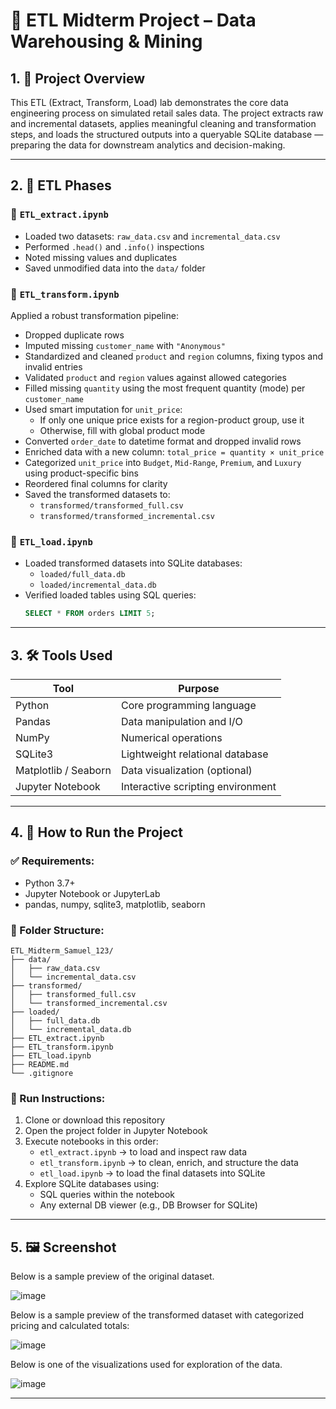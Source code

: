 # 🧪 ETL Midterm Project – Data Warehousing & Mining

## 1. 📌 Project Overview

This ETL (Extract, Transform, Load) lab demonstrates the core data engineering process on simulated retail sales data. The project extracts raw and incremental datasets, applies meaningful cleaning and transformation steps, and loads the structured outputs into a queryable SQLite database — preparing the data for downstream analytics and decision-making.

---

## 2. 🔄 ETL Phases

### 🔹 `ETL_extract.ipynb`
- Loaded two datasets: `raw_data.csv` and `incremental_data.csv`
- Performed `.head()` and `.info()` inspections
- Noted missing values and duplicates
- Saved unmodified data into the `data/` folder

### 🔹 `ETL_transform.ipynb`
Applied a robust transformation pipeline:
- Dropped duplicate rows
- Imputed missing `customer_name` with `"Anonymous"`
- Standardized and cleaned `product` and `region` columns, fixing typos and invalid entries
- Validated `product` and `region` values against allowed categories
- Filled missing `quantity` using the most frequent quantity (mode) per `customer_name`
- Used smart imputation for `unit_price`:
  - If only one unique price exists for a region-product group, use it
  - Otherwise, fill with global product mode
- Converted `order_date` to datetime format and dropped invalid rows
- Enriched data with a new column: `total_price = quantity × unit_price`
- Categorized `unit_price` into `Budget`, `Mid-Range`, `Premium`, and `Luxury` using product-specific bins
- Reordered final columns for clarity
- Saved the transformed datasets to:
  - `transformed/transformed_full.csv`
  - `transformed/transformed_incremental.csv`

### 🔹 `ETL_load.ipynb`
- Loaded transformed datasets into SQLite databases:
  - `loaded/full_data.db`
  - `loaded/incremental_data.db`
- Verified loaded tables using SQL queries:
  ```sql
  SELECT * FROM orders LIMIT 5;
  ```

---

## 3. 🛠️ Tools Used

| Tool               | Purpose                          |
|--------------------|----------------------------------|
| Python             | Core programming language        |
| Pandas             | Data manipulation and I/O        |
| NumPy              | Numerical operations             |
| SQLite3            | Lightweight relational database  |
| Matplotlib / Seaborn | Data visualization (optional) |
| Jupyter Notebook   | Interactive scripting environment|

---

## 4. 🚀 How to Run the Project

### ✅ Requirements:
- Python 3.7+
- Jupyter Notebook or JupyterLab
- pandas, numpy, sqlite3, matplotlib, seaborn

### 📁 Folder Structure:
```plaintext
ETL_Midterm_Samuel_123/
├── data/
│   ├── raw_data.csv
│   └── incremental_data.csv
├── transformed/
│   ├── transformed_full.csv
│   └── transformed_incremental.csv
├── loaded/
│   ├── full_data.db
│   └── incremental_data.db
├── ETL_extract.ipynb
├── ETL_transform.ipynb
├── ETL_load.ipynb
├── README.md
└── .gitignore
```

### 🧪 Run Instructions:
1. Clone or download this repository
2. Open the project folder in Jupyter Notebook
3. Execute notebooks in this order:
   - `etl_extract.ipynb` → to load and inspect raw data
   - `etl_transform.ipynb` → to clean, enrich, and structure the data
   - `etl_load.ipynb` → to load the final datasets into SQLite
4. Explore SQLite databases using:
   - SQL queries within the notebook
   - Any external DB viewer (e.g., DB Browser for SQLite)

---

## 5. 🖼️ Screenshot

Below is a sample preview of the original dataset.

![image](https://github.com/user-attachments/assets/c509392f-456b-4cbe-a04c-6e2c7bff15fa)


Below is a sample preview of the transformed dataset with categorized pricing and calculated totals:

![image](https://github.com/user-attachments/assets/41adf3db-7fa5-4b5b-b72c-ad3cb3cb9ea5)

Below is one of the visualizations used for exploration of the data.

![image](https://github.com/user-attachments/assets/7bcc973a-c1fe-4c97-9be1-1536966ec333)

---
